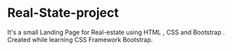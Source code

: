 # Real-State-project
It's a small Landing Page for Real-estate using HTML , CSS and Bootstrap . Created while learning CSS Framework Bootstrap. 
